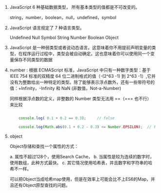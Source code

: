 
1. JavaScript 6 种基础数据类型， 所有基本类型的值都是不可改变的。

    string，number，boolean，null，undefined，symbol

1. JavaScript 语言规定了 7 种语言类型。

    Undefined 
    Null
    Symbol
    String
    Number
    Boolean
    Object


2. JavaScript 是一种弱类型或者说动态语言。这意味着你不用提前声明变量的类型，在程序运行过程中，类型会被自动确定。这也意味着你可以使用同一个变量保存不同类型的数据


4. 
    number : 根据 ECMAScript 标准，JavaScript 中只有一种数字类型：基于 IEEE 754 标准的双精度 64 位二进制格式的值（-(2^63 -1) 到 2^63 -1）,它并没有为整数给出一种特定的类型。除了能够表示浮点数外，还有一些带符号的值：+Infinity，-Infinity 和 NaN (非数值，Not-a-Number)

    同样根据浮点数的定义，非整数的 Number 类型无法用 ==（=== 也不行） 来比较

    ```javascript 

        console.log( 0.1 + 0.2 == 0.3);     // false

        console.log(Math.abs(0.1 + 0.2 - 0.3) <= Number.EPSILON);  // true

    ```


5. object

    Object存储和查找一个属性的方式：

    a. 属性不超过128个，使用Search Cache，
    b. 当属性是较为连续的数字时，使用数组，此种方式最快。
    c. 其它情况使用哈希表，并且数字和字符串的哈希不一样。

    可以把Object当成哈希map使用，但是在效率上可能会比不上ES6的Map，并且还有Object原型查找的问题。